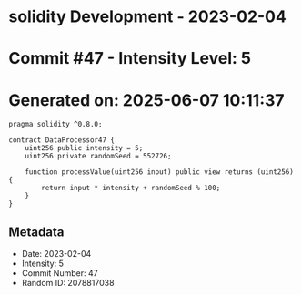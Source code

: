 ﻿# solidity Development - 2023-02-04
# Commit #47 - Intensity Level: 5
# Generated on: 2025-06-07 10:11:37
```solidity
pragma solidity ^0.8.0;

contract DataProcessor47 {
    uint256 public intensity = 5;
    uint256 private randomSeed = 552726;

    function processValue(uint256 input) public view returns (uint256) {
        return input * intensity + randomSeed % 100;
    }
}
```
## Metadata
- Date: 2023-02-04
- Intensity: 5
- Commit Number: 47
- Random ID: 2078817038
